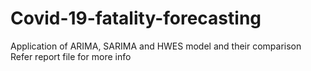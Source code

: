# Covid-19-fatality-forecasting
Application of ARIMA, SARIMA and HWES model and their comparison
Refer report file for more info
